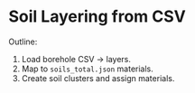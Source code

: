 # Soil Layering from CSV

Outline:
1. Load borehole CSV → layers.
2. Map to `soils_total.json` materials.
3. Create soil clusters and assign materials.
